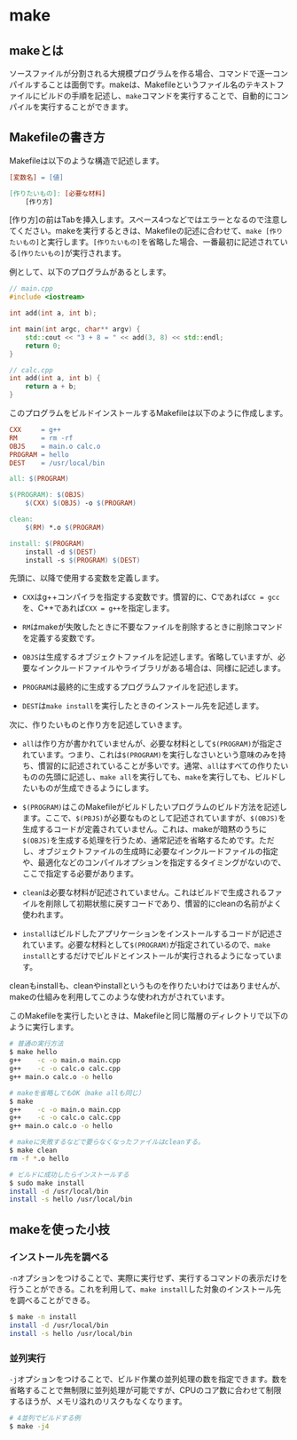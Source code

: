# make

## makeとは

ソースファイルが分割される大規模プログラムを作る場合、コマンドで逐一コンパイルすることは面倒です。makeは、Makefileというファイル名のテキストファイルにビルドの手順を記述し、```make```コマンドを実行することで、自動的にコンパイルを実行することができます。

## Makefileの書き方

Makefileは以下のような構造で記述します。

```Makefile
[変数名] = [値]

[作りたいもの]: [必要な材料]
    [作り方]
```

[作り方]の前はTabを挿入します。スペース4つなどではエラーとなるので注意してください。makeを実行するときは、Makefileの記述に合わせて、```make [作りたいもの]```と実行します。```[作りたいもの]```を省略した場合、一番最初に記述されている```[作りたいもの]```が実行されます。

例として、以下のプログラムがあるとします。

```c++
// main.cpp
#include <iostream>

int add(int a, int b);

int main(int argc, char** argv) {
    std::cout << "3 + 8 = " << add(3, 8) << std::endl;
    return 0;
}
```

```c++
// calc.cpp
int add(int a, int b) {
    return a + b;
}
```

このプログラムをビルドインストールするMakefileは以下のように作成します。

```Makefile
CXX		= g++
RM		= rm -rf
OBJS	= main.o calc.o
PROGRAM = hello
DEST    = /usr/local/bin

all: $(PROGRAM)

$(PROGRAM): $(OBJS)
	$(CXX) $(OBJS) -o $(PROGRAM)

clean:
	$(RM) *.o $(PROGRAM)

install: $(PROGRAM)
	install -d $(DEST)
	install -s $(PROGRAM) $(DEST)
```

先頭に、以降で使用する変数を定義します。

- ```CXX```はg++コンパイラを指定する変数です。慣習的に、Cであれば```CC = gcc```を、C++であれば```CXX = g++```を指定します。

- ```RM```はmakeが失敗したときに不要なファイルを削除するときに削除コマンドを定義する変数です。

- ```OBJS```は生成するオブジェクトファイルを記述します。省略していますが、必要なインクルードファイルやライブラリがある場合は、同様に記述します。

- ```PROGRAM```は最終的に生成するプログラムファイルを記述します。

- ```DEST```は```make install```を実行したときのインストール先を記述します。

次に、作りたいものと作り方を記述していきます。

- ```all```は作り方が書かれていませんが、必要な材料として```$(PROGRAM)```が指定されています。つまり、これは```$(PROGRAM)```を実行しなさいという意味のみを持ち、慣習的に記述されていることが多いです。通常、```all```はすべての作りたいものの先頭に記述し、```make all```を実行しても、```make```を実行しても、ビルドしたいものが生成できるようにします。

- ```$(PROGRAM)```はこのMakefileがビルドしたいプログラムのビルド方法を記述します。ここで、```$(PBJS)```が必要なものとして記述されていますが、```$(OBJS)```を生成するコードが定義されていません。これは、makeが暗黙のうちに```$(OBJS)```を生成する処理を行うため、通常記述を省略するためです。ただし、オブジェクトファイルの生成時に必要なインクルードファイルの指定や、最適化などのコンパイルオプションを指定するタイミングがないので、ここで指定する必要があります。

- ```clean```は必要な材料が記述されていません。これはビルドで生成されるファイルを削除して初期状態に戻すコードであり、慣習的にcleanの名前がよく使われます。

- ```install```はビルドしたアプリケーションをインストールするコードが記述されています。必要な材料として```$(PROGRAM)```が指定されているので、```make install```とするだけでビルドとインストールが実行されるようになっています。

cleanもinstallも、cleanやinstallというものを作りたいわけではありませんが、makeの仕組みを利用してこのような使われ方がされています。

このMakefileを実行したいときは、Makefileと同じ階層のディレクトリで以下のように実行します。

```sh
# 普通の実行方法
$ make hello
g++    -c -o main.o main.cpp
g++    -c -o calc.o calc.cpp
g++ main.o calc.o -o hello

# makeを省略してもOK（make allも同じ）
$ make
g++    -c -o main.o main.cpp
g++    -c -o calc.o calc.cpp
g++ main.o calc.o -o hello

# makeに失敗するなどで要らなくなったファイルはcleanする。
$ make clean
rm -f *.o hello

# ビルドに成功したらインストールする
$ sudo make install
install -d /usr/local/bin
install -s hello /usr/local/bin
```

## makeを使った小技

### インストール先を調べる

```-n```オプションをつけることで、実際に実行せず、実行するコマンドの表示だけを行うことができる。これを利用して、```make install```した対象のインストール先を調べることができる。

```sh
$ make -n install
install -d /usr/local/bin
install -s hello /usr/local/bin
```

### 並列実行

```-j```オプションをつけることで、ビルド作業の並列処理の数を指定できます。数を省略することで無制限に並列処理が可能ですが、CPUのコア数に合わせて制限するほうが、メモリ溢れのリスクもなくなります。

```sh
# 4並列でビルドする例
$ make -j4
```